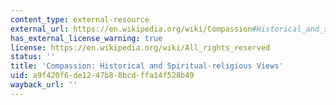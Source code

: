 ```yaml
---
content_type: external-resource
external_url: https://en.wikipedia.org/wiki/Compassion#Historical_and_spiritual-religious_views
has_external_license_warning: true
license: https://en.wikipedia.org/wiki/All_rights_reserved
status: ''
title: 'Compassion: Historical and Spiritual-religious Views'
uid: a9f420f6-de12-47b8-8bcd-ffa14f528b49
wayback_url: ''
---
```


